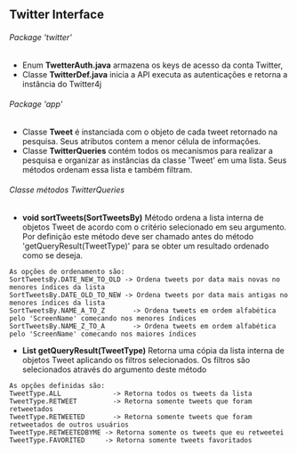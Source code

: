 ## Twitter Interface

###### Package 'twitter'
- Enum __TwetterAuth.java__ armazena os keys de acesso da conta Twitter,
- Classe __TwitterDef.java__  inicia a API executa as autenticações e retorna a instância do Twitter4j

###### Package 'app'
- Classe __Tweet__ é instanciada com o objeto de cada tweet retornado na pesquisa. Seus atributos contem a menor célula de informações.
- Classe __TwitterQueries__ contém todos os mecanismos para realizar a pesquisa e organizar as instâncias da classe 'Tweet' em uma lista. Seus métodos ordenam essa lista e também filtram.

###### Classe métodos TwitterQueries


- __void sortTweets(SortTweetsBy)__
Método ordena a lista interna de objetos Tweet de acordo com o critério selecionado em seu argumento. Por definição este método deve ser chamado antes do método 'getQueryResult(TweetType)' para se obter um resultado ordenado como se deseja.
```
As opções de ordenamento são:
SortTweetsBy.DATE_NEW_TO_OLD -> Ordena tweets por data mais novas no menores índices da lista
SortTweetsBy.DATE_OLD_TO_NEW -> Ordena tweets por data mais antigas no menores índices da lista
SortTweetsBy.NAME_A_TO_Z	   -> Ordena tweets em ordem alfabética pelo 'ScreenName' comecando nos menores índices
SortTweetsBy.NAME_Z_TO_A	   -> Ordena tweets em ordem alfabética pelo 'ScreenName' comecando nos maiores índices
```

- __List<Tweet> getQueryResult(TweetType)__
Retorna uma cópia da lista interna de objetos Tweet aplicando os filtros selecionados. Os filtros são selecionados através do argumento deste método
```
As opções definidas são:
TweetType.ALL     		  -> Retorna todos os tweets da lista
TweetType.RETWEET 		  -> Retorna somente tweets que foram retweetados
TweetType.RETWEETED 	  -> Retorna somente tweets que foram retweetados de outros usuários
TweetType.RETWEETEDBYME -> Retorna somente os tweets que eu retweetei
TweetType.FAVORITED	    -> Retorna somente tweets favoritados
```

